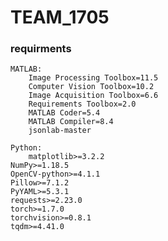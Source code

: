 # TEAM_1705

### requirments
	MATLAB: 
		Image Processing Toolbox=11.5
		Computer Vision Toolbox=10.2
		Image Acquisition Toolbox=6.6
		Requirements Toolbox=2.0
		MATLAB Coder=5.4
		MATLAB Compiler=8.4
		jsonlab-master
    
	Python:
		matplotlib>=3.2.2
    NumPy>=1.18.5
    OpenCV-python>=4.1.1
    Pillow>=7.1.2
    PyYAML>=5.3.1
    requests>=2.23.0
    torch>=1.7.0
    torchvision>=0.8.1
    tqdm>=4.41.0
